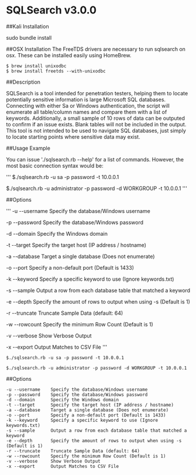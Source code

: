 # SQLSearch v3.0.0

##Kali Installation

sudo bundle install

##OSX Installation
The FreeTDS drivers are necessary to run sqlsearch on osx. These can be installed easily using HomeBrew.

```
$ brew install unixodbc
$ brew install freetds --with-unixodbc
```

##Description

SQLSearch is a tool intended for penetration testers, helping them to locate potentially sensitive information is large Microsoft SQL databases. Connecting with either Sa or Windows authentication, the script will enumerate all table/column names and compare them with a list of keywords. Additionally, a small sample of 10 rows of data can be outputed to confirm if an issue exists. Blank tables will not be included in the output. This tool is not intended to be used to navigate SQL databases, just simply to locate starting points where sensitive data may exist.

##Usage Example

You can issue './sqlsearch.rb --help' for a list of commands. However, the most basic connection syntax would be:

'''
$./sqlsearch.rb -u sa -p password -t 10.0.0.1

$./sqlsearch.rb -u administrator -p password -d WORKGROUP -t 10.0.0.1
'''

##Options

'''
-u --username    Specify the database/Windows username

-p --password    Specify the database/Windows password

-d --domain      Specify the Windows domain

-t --target      Specify the target host (IP address / hostname)

-a --database    Target a single database (Does not enumerate)

-o --port        Specify a non-default port (Default is 1433)

-k --keyword     Specify a specific keyword to use (Ignore keywords.txt)

-s --sample      Output a row from each database table that matched a keyword

-e --depth       Specify the amount of rows to output when using -s (Default is 1)

-r --truncate    Truncate Sample Data (default: 64)

-w --rowcount    Specify the minimum Row Count (Default is 1)

-v --verbose     Show Verbose Output

-x --export      Output Matches to CSV File
'''


```
$./sqlsearch.rb -u sa -p password -t 10.0.0.1

$./sqlsearch.rb -u administrator -p password -d WORKGROUP -t 10.0.0.1
```

##Options
```
-u --username    Specify the database/Windows username  
-p --password    Specify the database/Windows password  
-d --domain      Specify the Windows domain  
-t --target      Specify the target host (IP address / hostname)  
-a --database    Target a single database (Does not enumerate)  
-o --port        Specify a non-default port (Default is 1433)  
-k --keyword     Specify a specific keyword to use (Ignore keywords.txt)  
-s --sample      Output a row from each database table that matched a keyword  
-e --depth       Specify the amount of rows to output when using -s (Default is 1)  
-r --truncate    Truncate Sample Data (default: 64)  
-w --rowcount    Specify the minimum Row Count (Default is 1)  
-v --verbose     Show Verbose Output  
-x --export      Output Matches to CSV File  
```




